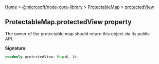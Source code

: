 [Home](./index) &gt; [@microsoft/node-core-library](./node-core-library.md) &gt; [ProtectableMap](./node-core-library.protectablemap.md) &gt; [protectedView](./node-core-library.protectablemap.protectedview.md)

## ProtectableMap.protectedView property

The owner of the protectable map should return this object via its public API.

<b>Signature:</b>

```typescript
readonly protectedView: Map<K, V>;
```
